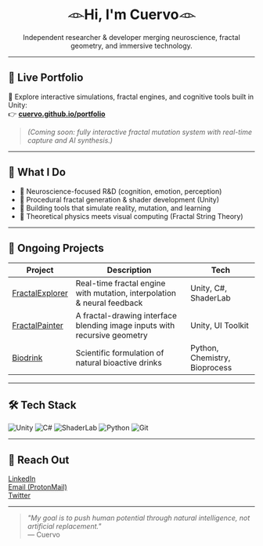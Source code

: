 <h1 align="center">𓁹Hi, I'm Cuervo𓁹</h1>
<p align="center">
  Independent researcher & developer merging neuroscience, fractal geometry, and immersive technology.
</p>

---

## 🔮 Live Portfolio

🎨 Explore interactive simulations, fractal engines, and cognitive tools built in Unity:  
👉 **[cuervo.github.io/portfolio]([https://cuervo.github.io/portfolio](https://danielcuervo.notion.site/Portfolio-20b6ad1cd22f802fa76dd74a60e823ea))**

> *(Coming soon: fully interactive fractal mutation system with real-time capture and AI synthesis.)*

---

## 🧠 What I Do

- 🧪 Neuroscience-focused R&D (cognition, emotion, perception)
- 🌌 Procedural fractal generation & shader development (Unity)
- 🧰 Building tools that simulate reality, mutation, and learning
- 📜 Theoretical physics meets visual computing (Fractal String Theory)

---

## 🚀 Ongoing Projects

| Project | Description | Tech |
|--------|-------------|------|
| [FractalExplorer](https://github.com/yourusername/FractalExplorer) | Real-time fractal engine with mutation, interpolation & neural feedback | Unity, C#, ShaderLab |
| [FractalPainter](https://github.com/yourusername/FractalPainter) | A fractal-drawing interface blending image inputs with recursive geometry | Unity, UI Toolkit |
| [Biodrink](https://github.com/yourusername/Biodrink) | Scientific formulation of natural bioactive drinks | Python, Chemistry, Bioprocess |

---

## 🛠️ Tech Stack

![Unity](https://img.shields.io/badge/Unity-000?style=flat&logo=unity&logoColor=white)
![C#](https://img.shields.io/badge/C%23-239120?style=flat&logo=csharp&logoColor=white)
![ShaderLab](https://img.shields.io/badge/ShaderLab-orange)
![Python](https://img.shields.io/badge/Python-3776AB?style=flat&logo=python&logoColor=white)
![Git](https://img.shields.io/badge/Git-F05032?style=flat&logo=git&logoColor=white)

---

## 📡 Reach Out

[LinkedIn](https://linkedin.com/in/yourusername)  
[Email (ProtonMail)](mailto:cuervo@protonmail.com)  
[Twitter](https://twitter.com/yourusername)

---

> *"My goal is to push human potential through natural intelligence, not artificial replacement."*  
> — Cuervo
